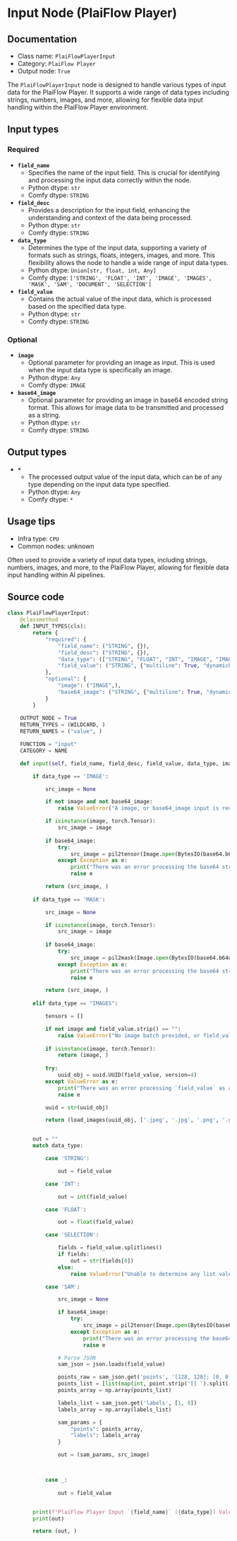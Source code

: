 # Input Node (PlaiFlow Player)
## Documentation
- Class name: `PlaiFlowPlayerInput`
- Category: `PlaiFlow Player`
- Output node: `True`

The `PlaiFlowPlayerInput` node is designed to handle various types of input data for the PlaiFlow Player. It supports a wide range of data types including strings, numbers, images, and more, allowing for flexible data input handling within the PlaiFlow Player environment.
## Input types
### Required
- **`field_name`**
    - Specifies the name of the input field. This is crucial for identifying and processing the input data correctly within the node.
    - Python dtype: `str`
    - Comfy dtype: `STRING`
- **`field_desc`**
    - Provides a description for the input field, enhancing the understanding and context of the data being processed.
    - Python dtype: `str`
    - Comfy dtype: `STRING`
- **`data_type`**
    - Determines the type of the input data, supporting a variety of formats such as strings, floats, integers, images, and more. This flexibility allows the node to handle a wide range of input data types.
    - Python dtype: `Union[str, float, int, Any]`
    - Comfy dtype: `['STRING', 'FLOAT', 'INT', 'IMAGE', 'IMAGES', 'MASK', 'SAM', 'DOCUMENT', 'SELECTION']`
- **`field_value`**
    - Contains the actual value of the input data, which is processed based on the specified data type.
    - Python dtype: `str`
    - Comfy dtype: `STRING`
### Optional
- **`image`**
    - Optional parameter for providing an image as input. This is used when the input data type is specifically an image.
    - Python dtype: `Any`
    - Comfy dtype: `IMAGE`
- **`base64_image`**
    - Optional parameter for providing an image in base64 encoded string format. This allows for image data to be transmitted and processed as a string.
    - Python dtype: `str`
    - Comfy dtype: `STRING`
## Output types
- **`*`**
    - The processed output value of the input data, which can be of any type depending on the input data type specified.
    - Python dtype: `Any`
    - Comfy dtype: `*`
## Usage tips
- Infra type: `CPU`
- Common nodes: unknown

Often used to provide a variety of input data types, including strings, numbers, images, and more, to the PlaiFlow Player, allowing for flexible data input handling within AI pipelines.
## Source code
```python
class PlaiFlowPlayerInput:
    @classmethod
    def INPUT_TYPES(cls):
        return {
            "required": {
                "field_name": ("STRING", {}),
                "field_desc": ("STRING", {}),
                "data_type": (["STRING", "FLOAT", "INT", "IMAGE", "IMAGES", "MASK", "SAM", "DOCUMENT", "SELECTION"],),
                "field_value": ("STRING", {"multiline": True, "dynamicPrompts": False}),
            },
            "optional": {
                "image": ("IMAGE",),
                "base64_image": ("STRING", {"multiline": True, "dynamicPrompts": False}),
            }
        }
    
    OUTPUT_NODE = True
    RETURN_TYPES = (WILDCARD, )
    RETURN_NAMES = ("value", )

    FUNCTION = "input"
    CATEGORY = NAME

    def input(self, field_name, field_desc, field_value, data_type, image=None, base64_image=None, file_list=[]):

        if data_type == 'IMAGE':

            src_image = None

            if not image and not base64_image:
                raise ValueError("A image, or base64_image input is required when using data_type `IMAGE`")

            if isinstance(image, torch.Tensor):
                src_image = image
            
            if base64_image:
                try:
                    src_image = pil2tensor(Image.open(BytesIO(base64.b64decode(base64_image))).convert("RGB"))
                except Exception as e:
                    print("There was an error processing the base64 string, is it malformed?")
                    raise e

            return (src_image, )
        
        if data_type == 'MASK':

            src_image = None

            if isinstance(image, torch.Tensor):
                src_image = image
            
            if base64_image:
                try:
                    src_image = pil2mask(Image.open(BytesIO(base64.b64decode(base64_image))).convert("L"))
                except Exception as e:
                    print("There was an error processing the base64 string, is it malformed?")
                    raise e

            return (src_image, )
    
        elif data_type == "IMAGES":

            tensors = []

            if not image and field_value.strip() == "":
                raise ValueError("No image batch provided, or field_value consisting of a UUID")
            
            if isinstance(image, torch.Tensor):
                return (image, )
            
            try:
                uuid_obj = uuid.UUID(field_value, version=4)
            except ValueError as e:
                print("There was an error processing `field_value` as a valid UUID4 hash pointing to a cache location!")
                raise e

            uuid = str(uuid_obj)

            return (load_images(uuid_obj, ['.jpeg', '.jpg', '.png', '.gif', '.webp']), )


        out = ""
        match data_type:

            case 'STRING':

                out = field_value

            case 'INT':

                out = int(field_value)

            case 'FLOAT':

                out = float(field_value)

            case 'SELECTION':

                fields = field_value.splitlines()
                if fields:
                    out = str(fields[0])
                else:
                    raise ValueError("Unable to determine any list values!")

            case 'SAM':

                src_image = None

                if base64_image:
                    try:
                        src_image = pil2tensor(Image.open(BytesIO(base64.b64decode(base64_image))).convert("RGB"))
                    except Exception as e:
                        print("There was an error processing the base64 string, is it malformed?")
                        raise e

                # Parse JSON
                sam_json = json.loads(field_value)

                points_raw = sam_json.get('points', '[128, 128]; [0, 0]')
                points_list = [list(map(int, point.strip('[] ').split(','))) for point in points_raw.split(';')]
                points_array = np.array(points_list)

                labels_list = sam_json.get('labels', [1, 0])
                labels_array = np.array(labels_list)

                sam_params = {
                    "points": points_array,
                    "labels": labels_array
                }

                out = (sam_params, src_image)



            case _:
                
                out = field_value


        print(f"PlaiFlow Player Input `{field_name}` ({data_type}) Value:")
        print(out)

        return (out, )

```
